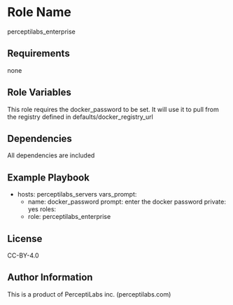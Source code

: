 Role Name
=========

perceptilabs_enterprise

Requirements
------------

none

Role Variables
--------------

This role requires the docker_password to be set. It will use it to pull from the registry defined in defaults/docker_registry_url

Dependencies
------------

All dependencies are included

Example Playbook
----------------

- hosts: perceptilabs_servers
  vars_prompt:
    - name: docker_password
      prompt: enter the docker password
      private: yes
  roles:
    - role: perceptilabs_enterprise

License
-------

CC-BY-4.0

Author Information
------------------

This is a product of PerceptiLabs inc. (perceptilabs.com)
